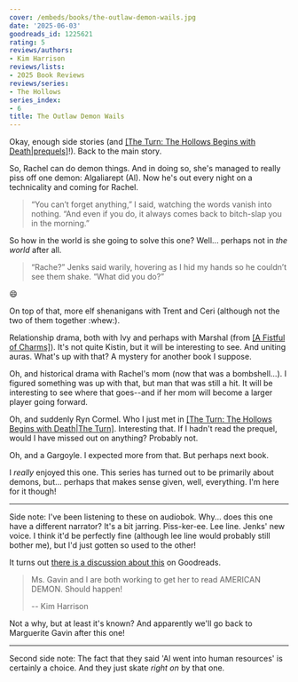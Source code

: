 ```yaml
---
cover: /embeds/books/the-outlaw-demon-wails.jpg
date: '2025-06-03'
goodreads_id: 1225621
rating: 5
reviews/authors:
- Kim Harrison
reviews/lists:
- 2025 Book Reviews
reviews/series:
- The Hollows
series_index:
- 6
title: The Outlaw Demon Wails
---
```

Okay, enough side stories (and [[The Turn: The Hollows Begins with Death|prequels]]()!). Back to the main story. 

So, Rachel can do demon things. And in doing so, she's managed to really piss off one demon: Algaliarept (Al). Now he's out every night on a technicality and coming for Rachel. 

> “You can’t forget anything,” I said, watching the words vanish into nothing. “And even if you do, it always comes back to bitch-slap you in the morning.”

So how in the world is she going to solve this one? Well... perhaps not in *the world* after all.

> “Rache?” Jenks said warily, hovering as I hid my hands so he couldn’t see them shake. “What did you do?”

:smile:

On top of that, more elf shenanigans with Trent and Ceri (although not the two of them together :whew:). 

Relationship drama, both with Ivy and perhaps with Marshal (from [[A Fistful of Charms]]()). It's not quite Kistin, but it will be interesting to see. And uniting auras. What's up with that? A mystery for another book I suppose. 

Oh, and historical drama with Rachel's mom (now that was a bombshell...). I figured something was up with that, but man that was still a hit. It will be interesting to see where that goes--and if her mom will become a larger player going forward. 

Oh, and suddenly Ryn Cormel. Who I just met in [[The Turn: The Hollows Begins with Death|The Turn]](). Interesting that. If I hadn't read the prequel, would I have missed out on anything? Probably not. 

Oh, and a Gargoyle. I expected more from that. But perhaps next book. 

I *really* enjoyed this one. This series has turned out to be primarily about demons, but... perhaps that makes sense given, well, everything. I'm here for it though!

- - - 

Side note: I've been listening to these on audiobok. Why... does this one have a different narrator? It's a bit jarring. Piss-ker-ee. Lee line. Jenks' new voice. I think it'd be perfectly fine (although lee line would probably still bother me), but I'd just gotten so used to the other!

It turns out [there is a discussion about this](https://www.goodreads.com/topic/show/21045927-a-change-in-narrator-for-this-book) on Goodreads. 

> Ms. Gavin and I are both working to get her to read AMERICAN DEMON. Should happen!
>
> -- Kim Harrison

Not a why, but at least it's known? And apparently we'll go back to Marguerite Gavin after this one!

- - - 

Second side note: The fact that they said 'Al went into human resources' is certainly a choice. And they just skate *right on* by that one. 

<!--more-->